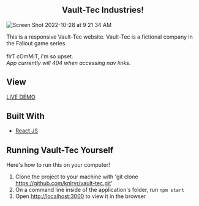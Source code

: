 <h2 align="center"> Vault-Tec Industries! </h2>

![Screen Shot 2022-10-28 at 9 21 34 AM](https://user-images.githubusercontent.com/91632194/198606498-11024c20-27ef-41ff-8b24-fc82367815e0.png)

This is a responsive Vault-Tec website. Vault-Tec is a fictional company in the Fallout game series. 
<br><br> fIrT cOmMiT, i'm so upset. 
<br> *App currently will 404 when accessing nav links.*

## View
[LIVE DEMO](https://knlrvr.github.io/vault-tec)

## Built With

- [React JS](https://reactjs.org/docs/getting-started.html)

## Running Vault-Tec Yourself

Here's how to run this on your computer!

1. Clone the project to your machine with 'git clone https://github.com/knlrvr/vault-tec.git'
2. On a command line inside of the application's folder, run `npm start`
3. Open [http://localhost:3000](http://localhost:3000) to view it in the browser

